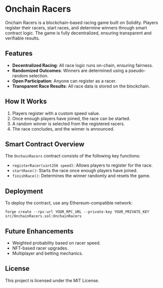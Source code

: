 # Onchain Racers

Onchain Racers is a blockchain-based racing game built on Solidity. Players register their racers, start races, and determine winners through smart contract logic. The game is fully decentralized, ensuring transparent and verifiable results.

## Features
- **Decentralized Racing**: All race logic runs on-chain, ensuring fairness.
- **Randomized Outcomes**: Winners are determined using a pseudo-random selection.
- **Open Participation**: Anyone can register as a racer.
- **Transparent Race Results**: All race data is stored on the blockchain.

## How It Works
1. Players register with a custom speed value.
2. Once enough players have joined, the race can be started.
3. A random winner is selected from the registered racers.  
4. The race concludes, and the winner is announced.

## Smart Contract Overview
The `OnchainRacers` contract consists of the following key functions:

- `registerRacer(uint256 speed)`: Allows players to register for the race.
- `startRace()`: Starts the race once enough players have joined.
- `finishRace()`: Determines the winner randomly and resets the game.

## Deployment
To deploy the contract, use any Ethereum-compatible network:
```shell
forge create --rpc-url YOUR_RPC_URL --private-key YOUR_PRIVATE_KEY src/OnchainRacers.sol:OnchainRacers
```

## Future Enhancements
- Weighted probability based on racer speed.
- NFT-based racer upgrades.
- Multiplayer and betting mechanics.

## License
This project is licensed under the MIT License.

